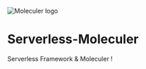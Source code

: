 ![Moleculer logo](http://moleculer.services/images/banner.png)

# Serverless-Moleculer

Serverless Framework & Moleculer !

